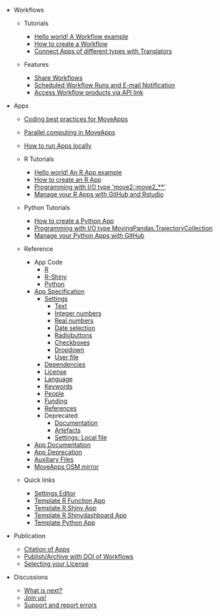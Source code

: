 - Workflows 
  - Tutorials
    - [Hello world! A Workflow example](hello_world_workflow.md)
    - [How to create a Workflow](create_workflow.md)
    - [Connect Apps of different types with Translators](translator.md)

  - Features
    - [Share Workflows](share_workflow.md)
    - [Scheduled Workflow Runs and E-mail Notification](scheduled_runs.md)
    - [Access Workflow products via API link](API.md)
  
- Apps 
  - [Coding best practices for MoveApps](best_practices_coding.md)
  - [Parallel computing in MoveApps](parallelcomp.md)
  - [How to run Apps locally](run_app_locally.md)
  - R Tutorials
      - [Hello world! An R App example](hello_world_app.md)
      - [How to create an R App](create_app.md)
      - [Programming with I/O type 'move2::move2_**'](programing_move2.md)
      - [Manage your R Apps with GitHub and Rstudio](manage_Rapp_github.md)
  - Python Tutorials
      - [How to create a Python App](create_py_app.md)
      - [Programming with I/O type MovingPandas.TrajectoryCollection](movingPandas_colnames.md)
      - [Manage your Python Apps with GitHub](manage_Pyapp_github.md)
  - Reference
    - App Code
      - [R](copilot-r-sdk.md)
      - [R-Shiny](copilot-shiny-sdk.md)
      - [Python](https://github.com/movestore/python-sdk/blob/main/developer_README.md ':ignore')
    - [App Specification](appspec.md)
      - [Settings](/appspec/current/settings/README.md)
        - [Text](/appspec/current/settings/string.md)
        - [Integer numbers](/appspec/current/settings/integer.md)
        - [Real numbers](/appspec/current/settings/double.md)
        - [Date selection](/appspec/current/settings/timestamp.md)
        - [Radiobuttons](/appspec/current/settings/radiobuttons.md)
        - [Checkboxes](/appspec/current/settings/checkbox.md)
        - [Dropdown](/appspec/current/settings/dropdown.md)
        - [User file](/appspec/current/settings/user_file.md)
      - [Dependencies](/appspec/current/dependencies_appspec.md)
      - [License](/appspec/current/license_appspec.md)
      - [Language](/appspec/current/language_appspec.md)
      - [Keywords](/appspec/current/keywords_appspec.md)
      - [People](/appspec/current/people_appspec.md)
      - [Funding](/appspec/current/funding_appspec.md)
      - [References](/appspec/current/references_appspec.md)
      - Deprecated
        - [Documentation](/appspec/v1.0/documentation_appspec.md)
        - [Artefacts](/appspec/v1.0/artefacts_appspec.md)
        - [Settings: Local file](/appspec/current/settings/local_file.md)
    - [App Documentation](README_file_description.md) 
    - [App Deprecation](app_deprecation.md)
    - [Auxiliary Files](auxiliary.md)
    - [MoveApps OSM mirror](OSMmirror.md)

  - Quick links
    - [Settings Editor](https://www.moveapps.org/apps/settingseditor ':ignore')
    - [Template R Function App](https://github.com/movestore/Template_R_Function_App ':ignore')
    - [Template R Shiny App](https://github.com/movestore/Template_R_Shiny_App ':ignore')
    - [Template R Shinydashboard App](https://github.com/movestore/Template_R_Shinydashboard_App ':ignore')
    - [Template Python App](https://github.com/movestore/python-sdk ':ignore') 

- Publication
  - [Citation of Apps](cite_app.md)
  - [Publish/Archive with DOI of Workflows](publish_workflow.md)
  - [Selecting your License](license.md)

- Discussions
  - [What is next?](whatsnext.md)
  - [Join us!](reachout.md)
  - [Support and report errors](support.md)
